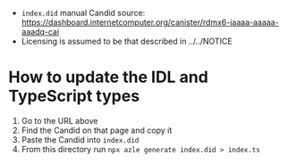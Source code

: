 - `index.did` manual Candid source: https://dashboard.internetcomputer.org/canister/rdmx6-jaaaa-aaaaa-aaadq-cai
- Licensing is assumed to be that described in ../../NOTICE

# How to update the IDL and TypeScript types

1. Go to the URL above
2. Find the Candid on that page and copy it
3. Paste the Candid into `index.did`
4. From this directory run `npx azle generate index.did > index.ts`
